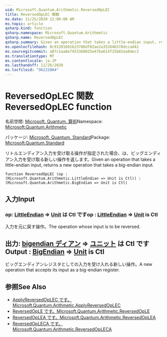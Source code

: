 ```yaml
---
uid: Microsoft.Quantum.Arithmetic.ReversedOpLEC
title: ReversedOpLEC 関数
ms.date: 11/25/2020 12:00:00 AM
ms.topic: article
qsharp.kind: function
qsharp.namespace: Microsoft.Quantum.Arithmetic
qsharp.name: ReversedOpLEC
qsharp.summary: Given an operation that takes a little-endian input, returns a new operation that takes a big-endian input.
ms.openlocfilehash: 8c91391691b23786df02ae2a35264b578dccad41
ms.sourcegitcommit: a87c1aa8e7453360025e47ba614f25b02ea84ec3
ms.translationtype: MT
ms.contentlocale: ja-JP
ms.lasthandoff: 11/26/2020
ms.locfileid: "96222084"
---
```

# <a name="reversedoplec-function"></a><span data-ttu-id="e1952-102">ReversedOpLEC 関数</span><span class="sxs-lookup"><span data-stu-id="e1952-102">ReversedOpLEC function</span></span>

<span data-ttu-id="e1952-103">名前空間: [Microsoft. Quantum. 算術](xref:Microsoft.Quantum.Arithmetic)</span><span class="sxs-lookup"><span data-stu-id="e1952-103">Namespace: [Microsoft.Quantum.Arithmetic](xref:Microsoft.Quantum.Arithmetic)</span></span>

<span data-ttu-id="e1952-104">パッケージ: [Microsoft. Quantum. Standard](https://nuget.org/packages/Microsoft.Quantum.Standard)</span><span class="sxs-lookup"><span data-stu-id="e1952-104">Package: [Microsoft.Quantum.Standard](https://nuget.org/packages/Microsoft.Quantum.Standard)</span></span>


<span data-ttu-id="e1952-105">リトルエンディアン入力を受け取る操作が指定された場合、は、ビッグエンディアン入力を受け取る新しい操作を返します。</span><span class="sxs-lookup"><span data-stu-id="e1952-105">Given an operation that takes a little-endian input, returns a new operation that takes a big-endian input.</span></span>

```qsharp
function ReversedOpLEC (op : (Microsoft.Quantum.Arithmetic.LittleEndian => Unit is Ctl)) : (Microsoft.Quantum.Arithmetic.BigEndian => Unit is Ctl)
```


## <a name="input"></a><span data-ttu-id="e1952-106">入力</span><span class="sxs-lookup"><span data-stu-id="e1952-106">Input</span></span>

### <a name="op--littleendian--unit--is-ctl"></a><span data-ttu-id="e1952-107">op: [LittleEndian](xref:Microsoft.Quantum.Arithmetic.LittleEndian) => [Unit](xref:microsoft.quantum.lang-ref.unit)  は Ctl です</span><span class="sxs-lookup"><span data-stu-id="e1952-107">op : [LittleEndian](xref:Microsoft.Quantum.Arithmetic.LittleEndian) => [Unit](xref:microsoft.quantum.lang-ref.unit)  is Ctl</span></span>

<span data-ttu-id="e1952-108">入力を元に戻す操作。</span><span class="sxs-lookup"><span data-stu-id="e1952-108">The operation whose input is to be reversed.</span></span>



## <a name="output--bigendian--unit--is-ctl"></a><span data-ttu-id="e1952-109">出力: [bigendian ディアン](xref:Microsoft.Quantum.Arithmetic.BigEndian) => [ユニット](xref:microsoft.quantum.lang-ref.unit)  は Ctl です</span><span class="sxs-lookup"><span data-stu-id="e1952-109">Output : [BigEndian](xref:Microsoft.Quantum.Arithmetic.BigEndian) => [Unit](xref:microsoft.quantum.lang-ref.unit)  is Ctl</span></span>

<span data-ttu-id="e1952-110">ビッグエンディアンレジスタとしての入力を受け入れる新しい操作。</span><span class="sxs-lookup"><span data-stu-id="e1952-110">A new operation that accepts its input as a big-endian register.</span></span>

## <a name="see-also"></a><span data-ttu-id="e1952-111">参照</span><span class="sxs-lookup"><span data-stu-id="e1952-111">See Also</span></span>

- [<span data-ttu-id="e1952-112">ApplyReversedOpLEC です。</span><span class="sxs-lookup"><span data-stu-id="e1952-112">Microsoft.Quantum.Arithmetic.ApplyReversedOpLEC</span></span>](xref:Microsoft.Quantum.Arithmetic.ApplyReversedOpLEC)
- [<span data-ttu-id="e1952-113">ReversedOpLE です。</span><span class="sxs-lookup"><span data-stu-id="e1952-113">Microsoft.Quantum.Arithmetic.ReversedOpLE</span></span>](xref:Microsoft.Quantum.Arithmetic.ReversedOpLE)
- [<span data-ttu-id="e1952-114">ReversedOpLEA です。</span><span class="sxs-lookup"><span data-stu-id="e1952-114">Microsoft.Quantum.Arithmetic.ReversedOpLEA</span></span>](xref:Microsoft.Quantum.Arithmetic.ReversedOpLEA)
- [<span data-ttu-id="e1952-115">ReversedOpLECA です。</span><span class="sxs-lookup"><span data-stu-id="e1952-115">Microsoft.Quantum.Arithmetic.ReversedOpLECA</span></span>](xref:Microsoft.Quantum.Arithmetic.ReversedOpLECA)